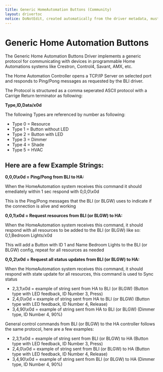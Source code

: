 ```yaml
---
title: Generic HomeAutomation Buttons (Community)
layout: drivertoc
notice: DoNotEdit, created automatically from the driver metadata, must be updated on the driver itself
---
```

 
# Generic Home Automation Buttons

The Generic Home Automation Buttons Driver implements a generic protocol for communicating with devices in programmable Home Automations systems like Crestron, Control4, Savant, AMX, etc.

The Home Automation Controller opens a TCP/IP Server on selected port and responds to Ping/Pong messages as requested by the BLI driver.

The Protocol is structured as a comma seperated ASCII protocol with a Carrige Return terminator as following: 

**Type,ID,Data/x0d**

The following Types are referenced by number as following: 

- Type 0 = Resource 
- Type 1 = Button without LED
- Type 2 = Button with LED
- Type 3 = Dimmer
- Type 4 = Shade
- Type 5 = HVAC

## Here are a few Example Strings:

**0,0,0\x0d = Ping/Pong from BLI to HA:**

When the HomeAutomation system receives this command it should emediately within 1 sec respond with 0,0,0\x0d 

This is the Ping/Pong messages that the BLI (or BLGW) uses to indicate if the connection is alive and working

**0,0,1\x0d = Request resources from BLI (or BLGW) to HA:**

When the HomeAutomation system receives this command, it should respond with all resources to be added to the BLI (or BLGW) like so: 0,1,Bedroom Lights/x0d

This will add a Button with ID 1 and Name Bedroom Lights to the BLI (or BLGW) config, repeat for all resources as needed

**0,0,2\x0d = Request all status updates from BLI (or BLGW) to HA:**

When the HomeAutomation system receives this command, it should respond with state update for all resources, this command is used to Sync status 

- 2,3,1\x0d = example of string sent from HA to BLI (or BLGW) (Button type with LED feedback, ID Number 3, Press)
- 2,4,0\x0d = example of string sent from HA to BLI (or BLGW) (Button type with LED feedback, ID Number 4, Release)
- 3,4,90\x0d = example of string sent from HA to BLI (or BLGW) (Dimmer type, ID Number 4, 90%)

General control commands from BLI (or BLGW) to the HA controller follows the same protocol, here are a few examples:

- 2,3,1\x0d = example of string sent from BLI (or BLGW) to HA (Button type with LED feedback, ID Number 3, Press)
- 2,4,0\x0d = example of string sent from BLI (or BLGW) to HA (Button type with LED feedback, ID Number 4, Release)
- 3,4,90\x0d = example of string sent from BLI (or BLGW) to HA (Dimmer type, ID Number 4, 90%)
